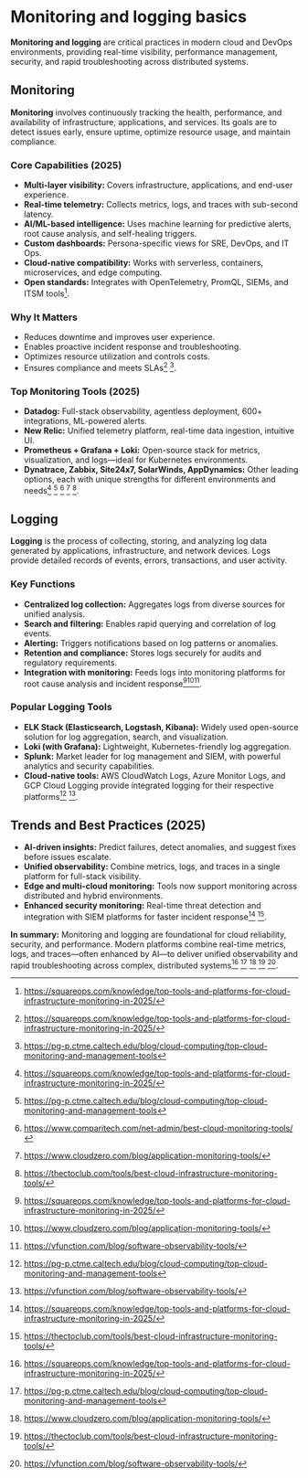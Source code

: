 # Monitoring and logging basics

**Monitoring and logging** are critical practices in modern cloud and DevOps environments, providing real-time visibility, performance management, security, and rapid troubleshooting across distributed systems.

## **Monitoring**

**Monitoring** involves continuously tracking the health, performance, and availability of infrastructure, applications, and services. Its goals are to detect issues early, ensure uptime, optimize resource usage, and maintain compliance.

### Core Capabilities (2025)

- **Multi-layer visibility:** Covers infrastructure, applications, and end-user experience.
- **Real-time telemetry:** Collects metrics, logs, and traces with sub-second latency.
- **AI/ML-based intelligence:** Uses machine learning for predictive alerts, root cause analysis, and self-healing triggers.
- **Custom dashboards:** Persona-specific views for SRE, DevOps, and IT Ops.
- **Cloud-native compatibility:** Works with serverless, containers, microservices, and edge computing.
- **Open standards:** Integrates with OpenTelemetry, PromQL, SIEMs, and ITSM tools[^1].

### Why It Matters

- Reduces downtime and improves user experience.
- Enables proactive incident response and troubleshooting.
- Optimizes resource utilization and controls costs.
- Ensures compliance and meets SLAs[^1] [^2].

### Top Monitoring Tools (2025)

- **Datadog:** Full-stack observability, agentless deployment, 600+ integrations, ML-powered alerts.
- **New Relic:** Unified telemetry platform, real-time data ingestion, intuitive UI.
- **Prometheus + Grafana + Loki:** Open-source stack for metrics, visualization, and logs—ideal for Kubernetes environments.
- **Dynatrace, Zabbix, Site24x7, SolarWinds, AppDynamics:** Other leading options, each with unique strengths for different environments and needs[^1] [^2] [^3] [^4] [^5].

## **Logging**

**Logging** is the process of collecting, storing, and analyzing log data generated by applications, infrastructure, and network devices. Logs provide detailed records of events, errors, transactions, and user activity.

### Key Functions

- **Centralized log collection:** Aggregates logs from diverse sources for unified analysis.
- **Search and filtering:** Enables rapid querying and correlation of log events.
- **Alerting:** Triggers notifications based on log patterns or anomalies.
- **Retention and compliance:** Stores logs securely for audits and regulatory requirements.
- **Integration with monitoring:** Feeds logs into monitoring platforms for root cause analysis and incident response[^1][^4][^6].

### Popular Logging Tools

- **ELK Stack (Elasticsearch, Logstash, Kibana):** Widely used open-source solution for log aggregation, search, and visualization.
- **Loki (with Grafana):** Lightweight, Kubernetes-friendly log aggregation.
- **Splunk:** Market leader for log management and SIEM, with powerful analytics and security capabilities.
- **Cloud-native tools:** AWS CloudWatch Logs, Azure Monitor Logs, and GCP Cloud Logging provide integrated logging for their respective platforms[^2] [^6].

## **Trends and Best Practices (2025)**

- **AI-driven insights:** Predict failures, detect anomalies, and suggest fixes before issues escalate.
- **Unified observability:** Combine metrics, logs, and traces in a single platform for full-stack visibility.
- **Edge and multi-cloud monitoring:** Tools now support monitoring across distributed and hybrid environments.
- **Enhanced security monitoring:** Real-time threat detection and integration with SIEM platforms for faster incident response[^1] [^5].

**In summary:**
Monitoring and logging are foundational for cloud reliability, security, and performance. Modern platforms combine real-time metrics, logs, and traces—often enhanced by AI—to deliver unified observability and rapid troubleshooting across complex, distributed systems[^1] [^2] [^4] [^5] [^6].

[^1]: https://squareops.com/knowledge/top-tools-and-platforms-for-cloud-infrastructure-monitoring-in-2025/
[^2]: https://pg-p.ctme.caltech.edu/blog/cloud-computing/top-cloud-monitoring-and-management-tools
[^3]: https://www.comparitech.com/net-admin/best-cloud-monitoring-tools/
[^4]: https://www.cloudzero.com/blog/application-monitoring-tools/
[^5]: https://thectoclub.com/tools/best-cloud-infrastructure-monitoring-tools/
[^6]: https://vfunction.com/blog/software-observability-tools/
[^7]: https://www.techtarget.com/searchitoperations/feature/Compare-8-tools-for-IT-monitoring
[^8]: https://last9.io/blog/best-infrastructure-monitoring-tools-for-developers/
[^9]: https://scytale.ai/resources/top-cloud-compliance-tools/
[^10]: https://www.lucidity.cloud/blog/cloud-cost-monitoring-tools
